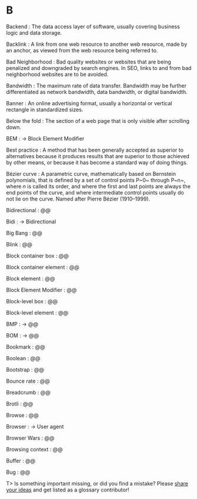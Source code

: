 # B

Backend
: The data access layer of software, usually covering business logic and data storage.

Backlink
: A link from one web resource to another web resource, made by an anchor, as viewed from the web resource being referred to.

Bad Neighborhood
: Bad quality websites or websites that are being penalized and downgraded by search engines. In SEO, links to and from bad neighborhood websites are to be avoided.

Bandwidth
: The maximum rate of data transfer. Bandwidth may be further differentiated as network bandwidth, data bandwidth, or digital bandwidth.

Banner
: An online advertising format, usually a horizontal or vertical rectangle in standardized sizes.

Below the fold
: The section of a web page that is only visible after scrolling down.

BEM
: → Block Element Modifier

Best practice
: A method that has been generally accepted as superior to alternatives because it produces results that are superior to those achieved by other means, or because it has become a standard way of doing things.

Bézier curve
: A parametric curve, mathematically based on Bernstein polynomials, that is defined by a set of control points P~0~ through P~n~, where _n_ is called its order, and where the first and last points are always the end points of the curve, and where intermediate control points usually do not lie on the curve. Named after Pierre Bézier (1910–1999).

Bidirectional
: @@

Bidi
: → Bidirectional

Big Bang
: @@

Blink
: @@

Block container box
: @@

Block container element
: @@

Block element
: @@

Block Element Modifier
: @@

Block-level box
: @@

Block-level element
: @@

BMP
: → @@

BOM
: → @@

Bookmark
: @@

Boolean
: @@

Bootstrap
: @@

Bounce rate
: @@

Breadcrumb
: @@

Brotli
: @@

Browse
: @@

Browser
: → User agent

Browser Wars
: @@

Browsing context
: @@

Buffer
: @@

Bug
: @@

T> Is something important missing, or did you find a mistake? Please [share your ideas](https://github.com/j9t/web-development-glossary/blob/master/manuscript/b.md) and get listed as a glossary contributor!